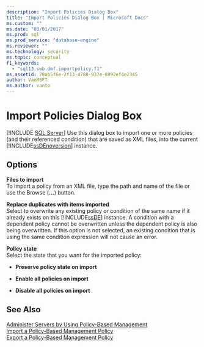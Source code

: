 ```yaml
---
description: "Import Policies Dialog Box"
title: "Import Policies Dialog Box | Microsoft Docs"
ms.custom: ""
ms.date: "03/01/2017"
ms.prod: sql
ms.prod_service: "database-engine"
ms.reviewer: ""
ms.technology: security
ms.topic: conceptual
f1_keywords: 
  - "sql13.swb.dmf.importpolicy.f1"
ms.assetid: 78ab5f6e-2f13-4788-937e-8892ef4e2345
author: VanMSFT
ms.author: vanto
---
```

# Import Policies Dialog Box
 [!INCLUDE [SQL Server](../../includes/applies-to-version/sqlserver.md)]
  Use this dialog box to import one or more policies (and their referenced condition) that are saved as XML files, into the current [!INCLUDE[ssDEnoversion](../../includes/ssdenoversion-md.md)] instance.  
  
## Options  
 **Files to import**  
 To import a policy from an XML file, type the path and name of the file or use the Browse (**...**) button.  
  
 **Replace duplicates with items imported**  
 Select to overwrite any existing policy or condition of the same name if it already exists on this [!INCLUDE[ssDE](../../includes/ssde-md.md)] instance. A condition with a dependent policy cannot be overwritten unless the dependent policy is also being overwritten. If this option is not selected, an existing condition that is using the same condition expression will not cause an error.  
  
 **Policy state**  
 Select the state that you want for the imported policy:  
  
-   **Preserve policy state on import**  
  
-   **Enable all policies on import**  
  
-   **Disable all policies on import**  
  
## See Also  
 [Administer Servers by Using Policy-Based Management](../../relational-databases/policy-based-management/administer-servers-by-using-policy-based-management.md)   
 [Import a Policy-Based Management Policy](../../relational-databases/policy-based-management/import-a-policy-based-management-policy.md)   
 [Export a Policy-Based Management Policy](../../relational-databases/policy-based-management/export-a-policy-based-management-policy.md)  
  
  

